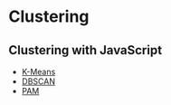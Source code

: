 # Clustering
## Clustering with JavaScript
  * [K-Means](https://github.com/yja938882/DSJS/tree/master/k_means)
  * [DBSCAN](https://github.com/yja938882/DSJS/tree/master/dbscan)
  * [PAM](https://github.com/yja938882/DSJS/tree/master/pam)
